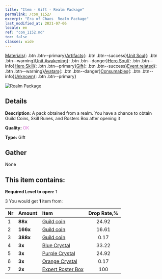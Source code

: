 ```yaml
---
title: "Item - Gift - Realm Package"
permalink: /con_1152/
excerpt: "Era of Chaos  Realm Package"
last_modified_at: 2021-07-06
locale: en
ref: "con_1152.md"
toc: false
classes: wide
---
```

 [Materials](/Items/){: .btn .btn--primary}[Artifacts](/Items/Artifacts/){: .btn .btn--success}[Unit Soul](/Items/UnitSoul/){: .btn .btn--warning}[Unit Awakening](/Items/UnitAwakening/){: .btn .btn--danger}[Hero Soul](/Items/HeroSoul/){: .btn .btn--info}[Hero Skill](/Items/HeroSkill/){: .btn .btn--primary}[Gift](/Items/Gift/){: .btn .btn--success}[Event related](/Items/Events/){: .btn .btn--warning}[Avatars](/Items/Avatars/){: .btn .btn--danger}[Consumables](/Items/Consumables/){: .btn .btn--info}[Unknown](/Items/Unknown/){: .btn .btn--primary}

 ![Realm Package](/images/t/i_907003.png)

## Details
 **Description:** A pack obtained from a realm. You have a chance to obtain Guild Coins, Skill Runes, and Rosters Box after opening it

 **Quality:** <span style="color: #DA70D6">OK</span>

 **Type:** Gift

## Gather

  None

## This item contains:

 **Required Level to open:** 1

 3 You would get **1** item  from:

  | Nr | Amount |     Item    | Drop Rate,% |
  |:---|:-------|:------------|:---------:|
  | 1 |  **88x** | [Guild coin](/Items/con_896/) | 24.92 | 
  | 2 |  **166x** | [Guild coin](/Items/con_896/) | 16.61 | 
  | 3 |  **388x** | [Guild coin](/Items/con_896/) | 0.17 | 
  | 4 |  **3x** | [Blue Crystal](/Items/con_716/) | 33.22 | 
  | 5 |  **3x** | [Purple Crystal](/Items/con_720/) | 24.92 | 
  | 6 |  **3x** | [Orange Crystal](/Items/con_730/) | 0.17 | 
  | 7 |  **2x** | [Expert Roster Box](/Items/con_776/) | 100 | 
